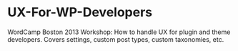UX-For-WP-Developers
====================

WordCamp Boston 2013 Workshop: How to handle UX for plugin and theme developers. Covers settings, custom post types, custom taxonomies, etc.
